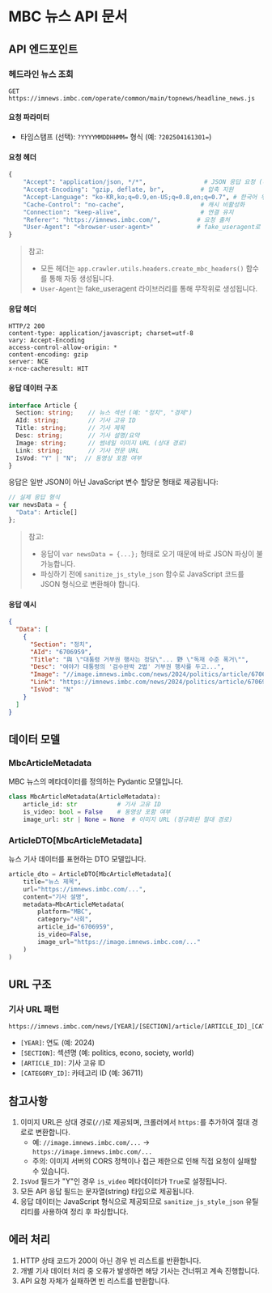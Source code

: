 # MBC 뉴스 API 문서

## API 엔드포인트

### 헤드라인 뉴스 조회

```http
GET https://imnews.imbc.com/operate/common/main/topnews/headline_news.js
```

#### 요청 파라미터

- 타임스탬프 (선택): `?YYYYMMDDHHMM=` 형식 (예: `?202504161301=`)

#### 요청 헤더

```python
{
    "Accept": "application/json, */*",                # JSON 응답 요청 (다른 형식도 허용)
    "Accept-Encoding": "gzip, deflate, br",          # 압축 지원
    "Accept-Language": "ko-KR,ko;q=0.9,en-US;q=0.8,en;q=0.7", # 한국어 우선
    "Cache-Control": "no-cache",                     # 캐시 비활성화
    "Connection": "keep-alive",                      # 연결 유지
    "Referer": "https://imnews.imbc.com/",          # 요청 출처
    "User-Agent": "<browser-user-agent>"            # fake_useragent로 생성
}
```

> 참고:
> - 모든 헤더는 `app.crawler.utils.headers.create_mbc_headers()` 함수를 통해 자동 생성됩니다.
> - `User-Agent`는 fake_useragent 라이브러리를 통해 무작위로 생성됩니다.

#### 응답 헤더

```http
HTTP/2 200
content-type: application/javascript; charset=utf-8
vary: Accept-Encoding
access-control-allow-origin: *
content-encoding: gzip
server: NCE
x-nce-cacheresult: HIT
```

#### 응답 데이터 구조

```typescript
interface Article {
  Section: string;    // 뉴스 섹션 (예: "정치", "경제")
  AId: string;        // 기사 고유 ID
  Title: string;      // 기사 제목
  Desc: string;       // 기사 설명/요약
  Image: string;      // 썸네일 이미지 URL (상대 경로)
  Link: string;       // 기사 전문 URL
  IsVod: "Y" | "N";  // 동영상 포함 여부
}
```

응답은 일반 JSON이 아닌 JavaScript 변수 할당문 형태로 제공됩니다:

```javascript
// 실제 응답 형식
var newsData = {
  "Data": Article[]
};
```

> 참고: 
> - 응답이 `var newsData = {...};` 형태로 오기 때문에 바로 JSON 파싱이 불가능합니다.
> - 파싱하기 전에 `sanitize_js_style_json` 함수로 JavaScript 코드를 JSON 형식으로 변환해야 합니다.

#### 응답 예시

```json
{
  "Data": [
    {
      "Section": "정치",
      "AId": "6706959",
      "Title": "與 \"대통령 거부권 행사는 정당\"... 野 \"독재 수준 폭거\"",
      "Desc": "여야가 대통령의 '검수완박 2법' 거부권 행사를 두고...",
      "Image": "//image.imnews.imbc.com/news/2024/politics/article/6706959_1.jpg",
      "Link": "https://imnews.imbc.com/news/2024/politics/article/6706959_36711.html",
      "IsVod": "N"
    }
  ]
}
```

## 데이터 모델

### MbcArticleMetadata

MBC 뉴스의 메타데이터를 정의하는 Pydantic 모델입니다.

```python
class MbcArticleMetadata(ArticleMetadata):
    article_id: str           # 기사 고유 ID
    is_video: bool = False    # 동영상 포함 여부
    image_url: str | None = None  # 이미지 URL (정규화된 절대 경로)
```

### ArticleDTO[MbcArticleMetadata]

뉴스 기사 데이터를 표현하는 DTO 모델입니다.

```python
article_dto = ArticleDTO[MbcArticleMetadata](
    title="뉴스 제목",
    url="https://imnews.imbc.com/...",
    content="기사 설명",
    metadata=MbcArticleMetadata(
        platform="MBC",
        category="사회",
        article_id="6706959",
        is_video=False,
        image_url="https://image.imnews.imbc.com/..."
    )
)
```

## URL 구조

### 기사 URL 패턴

```http
https://imnews.imbc.com/news/[YEAR]/[SECTION]/article/[ARTICLE_ID]_[CATEGORY_ID].html
```

- `[YEAR]`: 연도 (예: 2024)
- `[SECTION]`: 섹션명 (예: politics, econo, society, world)
- `[ARTICLE_ID]`: 기사 고유 ID
- `[CATEGORY_ID]`: 카테고리 ID (예: 36711)

## 참고사항

1. 이미지 URL은 상대 경로(`//`)로 제공되며, 크롤러에서 `https:`를 추가하여 절대 경로로 변환합니다.
   - 예: `//image.imnews.imbc.com/...` → `https://image.imnews.imbc.com/...`
   - 주의: 이미지 서버의 CORS 정책이나 접근 제한으로 인해 직접 요청이 실패할 수 있습니다.
2. `IsVod` 필드가 "Y"인 경우 `is_video` 메타데이터가 `True`로 설정됩니다.
3. 모든 API 응답 필드는 문자열(string) 타입으로 제공됩니다.
4. 응답 데이터는 JavaScript 형식으로 제공되므로 `sanitize_js_style_json` 유틸리티를 사용하여 정리 후 파싱합니다.

## 에러 처리

1. HTTP 상태 코드가 200이 아닌 경우 빈 리스트를 반환합니다.
2. 개별 기사 데이터 처리 중 오류가 발생하면 해당 기사는 건너뛰고 계속 진행합니다.
3. API 요청 자체가 실패하면 빈 리스트를 반환합니다. 